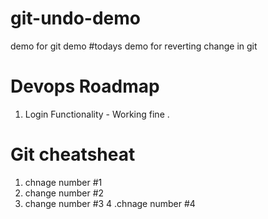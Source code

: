 # git-undo-demo
demo for git demo 
#todays demo for reverting change in git 

# Devops Roadmap 
1. Login Functionality - Working fine .

# Git cheatsheat 
1. chnage number #1
2. change number #2
3. change number #3
4 .chnage number #4
